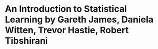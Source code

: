 # An Introduction to Statistical Learning by Gareth James, Daniela Witten, Trevor Hastie, Robert Tibshirani 
